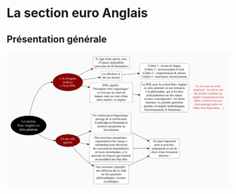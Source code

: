 # La section euro Anglais

## Présentation générale

[![](https://raw.githubusercontent.com/eyssette/graphviz-examples/master/diagram/presentation-section-euro.svg)](https://raw.githubusercontent.com/eyssette/graphviz-examples/master/diagram/presentation-section-euro.svg)
